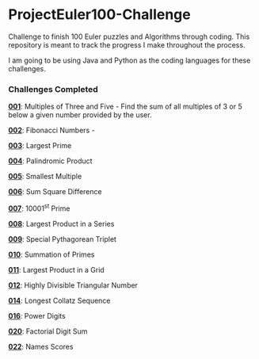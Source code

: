 # ProjectEuler100-Challenge

Challenge to finish 100 Euler puzzles and Algorithms through coding. This repository is meant to track the progress I make throughout the process.

I am going to be using Java and Python as the coding languages for these challenges.

### Challenges Completed

**[001](https://github.com/jcreighton669/ProjectEuler100-Challenge/tree/master/001:%20Multiples%20Of%20Three%20and%20Five)**: Multiples of Three and Five - Find the sum of all multiples of 3 or 5 below a given number provided by the user.

**[002](https://github.com/jcreighton669/ProjectEuler100-Challenge/tree/master/002:%20FibonacciNumbers)**: Fibonacci Numbers -

**[003](https://github.com/jcreighton669/ProjectEuler100-Challenge/tree/master/003:%20Largest%20Prime)**: Largest Prime

**[004](https://github.com/jcreighton669/ProjectEuler100-Challenge/tree/master/004:%20Palindromic%20Product)**: Palindromic Product

**[005](https://github.com/jcreighton669/ProjectEuler100-Challenge/tree/master/005:%20Smallest%20Multiple)**: Smallest Multiple

**[006](https://github.com/jcreighton669/ProjectEuler100-Challenge/tree/master/006:%20Sum%20Square%20Difference)**: Sum Square Difference

**[007](https://github.com/jcreighton669/ProjectEuler100-Challenge/tree/master/007:%2010001st%20Prime)**: 10001<sup>st</sup> Prime

**[008](https://github.com/jcreighton669/ProjectEuler100-Challenge/tree/master/008:%20Largest%20Product%20in%20a%20Series)**: Largest Product in a Series

**[009](https://github.com/jcreighton669/ProjectEuler100-Challenge/tree/master/009:%20Special%20Pythagorean%20Triplet)**: Special Pythagorean Triplet

**[010](https://github.com/jcreighton669/ProjectEuler100-Challenge/tree/master/010:%20Summation%20of%20Primes)**: Summation of Primes

**[011](https://github.com/jcreighton669/ProjectEuler100-Challenge/tree/master/011:%20Largest%20Product%20in%20a%20Grid)**: Largest Product in a Grid

**[012](https://github.com/jcreighton669/ProjectEuler100-Challenge/tree/master/012:%20Highly%20Divisible%20Triangular%20Number)**: Highly Divisible Triangular Number

**[014](https://github.com/jcreighton669/ProjectEuler100-Challenge/tree/master/014:%20Longest%20Collatz%20Sequence)**: Longest Collatz Sequence

**[016](https://github.com/jcreighton669/ProjectEuler100-Challenge/tree/master/016:%20Power%20Digits)**: Power Digits

**[020](https://github.com/jcreighton669/ProjectEuler100-Challenge/tree/master/020:%20Factorial%20digit%20sum)**: Factorial Digit Sum

**[022](https://github.com/jcreighton669/ProjectEuler100-Challenge/tree/master/022:%20Names%20scores)**: Names Scores
